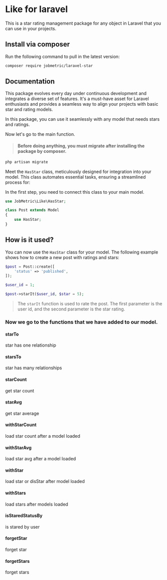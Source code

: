 # Like for laravel

This is a star rating management package for any object in Laravel that you can use in your projects.

## Install via composer

Run the following command to pull in the latest version:
```bash
composer require jobmetric/laravel-star
```

## Documentation

This package evolves every day under continuous development and integrates a diverse set of features. It's a must-have asset for Laravel enthusiasts and provides a seamless way to align your projects with basic star and rating models.

In this package, you can use it seamlessly with any model that needs stars and ratings.

Now let's go to the main function.

>#### Before doing anything, you must migrate after installing the package by composer.

```bash
php artisan migrate
```

Meet the `HasStar` class, meticulously designed for integration into your model. This class automates essential tasks, ensuring a streamlined process for:

In the first step, you need to connect this class to your main model.

```php
use JobMetric\Like\HasStar;

class Post extends Model
{
    use HasStar;
}
```

## How is it used?

You can now use the `HasStar` class for your model. The following example shows how to create a new post with ratings and stars:

```php
$post = Post::create([
    'status' => 'published',
]);

$user_id = 1;

$post->starIt($user_id, $star = 5);
```

> The `starIt` function is used to rate the post. The first parameter is the user id, and the second parameter is the star rating.

### Now we go to the functions that we have added to our model.

#### starTo

star has one relationship

#### starsTo

star has many relationships

#### starCount

get star count

#### starAvg

get star average

#### withStarCount

load star count after a model loaded

#### withStarAvg

load star avg after a model loaded

#### withStar

load star or disStar after model loaded

#### withStars

load stars after models loaded

#### isStaredStatusBy

is stared by user

#### forgetStar

forget star

#### forgetStars

forget stars
